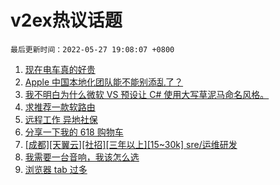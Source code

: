 # v2ex热议话题

`最后更新时间：2022-05-27 19:08:07 +0800`

1. [现在电车真的好贵](https://www.v2ex.com/t/855591)
1. [Apple 中国本地化团队能不能别添乱了？](https://www.v2ex.com/t/855533)
1. [我不明白为什么微软 VS 预设让 C# 使用大写草泥马命名风格。](https://www.v2ex.com/t/855545)
1. [求推荐一款软路由](https://www.v2ex.com/t/855585)
1. [远程工作 异地社保](https://www.v2ex.com/t/855581)
1. [分享一下我的 618 购物车](https://www.v2ex.com/t/855668)
1. [[成都][天翼云][社招][三年以上][15~30k] sre/运维研发](https://www.v2ex.com/t/855655)
1. [我需要一台音响，我该怎么选](https://www.v2ex.com/t/855578)
1. [浏览器 tab 过多](https://www.v2ex.com/t/855608)

